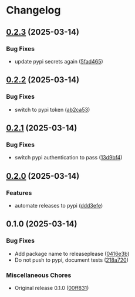 # Changelog

## [0.2.3](https://github.com/imallona/snakemake-software-deployment-plugin-cvmfs/compare/v0.2.2...v0.2.3) (2025-03-14)


### Bug Fixes

* update pypi secrets again ([5fad465](https://github.com/imallona/snakemake-software-deployment-plugin-cvmfs/commit/5fad4655c45dc9e28b794e5d7c7d2da2b99cee43))

## [0.2.2](https://github.com/imallona/snakemake-software-deployment-plugin-cvmfs/compare/v0.2.1...v0.2.2) (2025-03-14)


### Bug Fixes

* switch to pypi token ([ab2ca53](https://github.com/imallona/snakemake-software-deployment-plugin-cvmfs/commit/ab2ca5309033bdc1f01b11efba7015a10104dc16))

## [0.2.1](https://github.com/imallona/snakemake-software-deployment-plugin-cvmfs/compare/v0.2.0...v0.2.1) (2025-03-14)


### Bug Fixes

* switch pypi authentication to pass ([13d9bf4](https://github.com/imallona/snakemake-software-deployment-plugin-cvmfs/commit/13d9bf42680bb8fd861f50ae867942afc6cc34fb))

## [0.2.0](https://github.com/imallona/snakemake-software-deployment-plugin-cvmfs/compare/v0.1.0...v0.2.0) (2025-03-14)


### Features

* automate releases to pypi ([ddd3efe](https://github.com/imallona/snakemake-software-deployment-plugin-cvmfs/commit/ddd3efe96b5b6c690d9a81df5b730528c029c525))

## 0.1.0 (2025-03-14)


### Bug Fixes

* Add package name to releaseplease ([0416e3b](https://github.com/imallona/snakemake-software-deployment-plugin-cvmfs/commit/0416e3b2489d943fbd9ce149bd25b5eb4dcd6099))
* Do not push to pypi, document tests ([218a720](https://github.com/imallona/snakemake-software-deployment-plugin-cvmfs/commit/218a7207989e68367401e38447575043ece846ca))


### Miscellaneous Chores

* Original release 0.1.0 ([00ff831](https://github.com/imallona/snakemake-software-deployment-plugin-cvmfs/commit/00ff831ac51f40300b101968e9b952cc876ab9d9))
